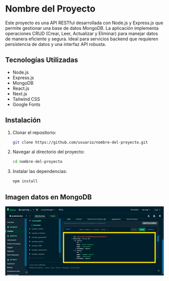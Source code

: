 # Nombre del Proyecto

Este proyecto es una API RESTful desarrollada con Node.js y Express.js que permite gestionar una base de datos MongoDB. La aplicación implementa operaciones CRUD (Crear, Leer, Actualizar y Eliminar) para manejar datos de manera eficiente y segura. Ideal para servicios backend que requieren persistencia de datos y una interfaz API robusta.

## Tecnologías Utilizadas

- Node.js
- Express.js
- MongoDB
- React.js
- Next.js
- Tailwind CSS
- Google Fonts

## Instalación

1. Clonar el repositorio:

    ```bash
    git clone https://github.com/usuario/nombre-del-proyecto.git
    ```

2. Navegar al directorio del proyecto:

    ```bash
    cd nombre-del-proyecto
    ```

3. Instalar las dependencias:

    ```bash
    npm install
    ```

## Imagen datos en MongoDB

![Datos en MongoDB](./public/prueba_bd.png)
